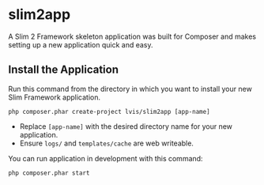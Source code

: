 # slim2app
A Slim 2 Framework skeleton application was built for Composer and makes setting up a new application quick and easy.

## Install the Application
Run this command from the directory in which you want to install your new Slim Framework application.

    php composer.phar create-project lvis/slim2app [app-name]

* Replace <code>[app-name]</code> with the desired directory name for your new application.
* Ensure `logs/` and `templates/cache` are web writeable.

You can run application in development with this command:

    php composer.phar start
